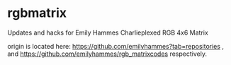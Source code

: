 # rgbmatrix
Updates and hacks for Emily Hammes Charlieplexed RGB 4x6 Matrix 

origin is located here: https://github.com/emilyhammes?tab=repositories , 
and https://github.com/emilyhammes/rgb_matrixcodes respectively.
